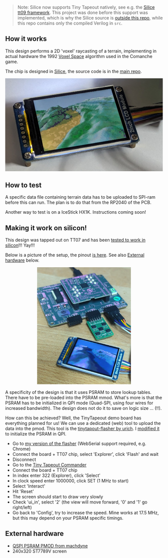 <!---

This file is used to generate your project datasheet. Please fill in the information below and delete any unused
sections.

You can also include images in this folder and reference them in the markdown. Each image must be less than
512 kb in size, and the combined size of all images must be less than 1 MB.
-->

> Note: Silice now supports Tiny Tapeout natively, see e.g. the [Silice tt09 framework](https://github.com/sylefeb/tt09-silice-template). This project was done before this support was implemented, which is why the Silice source is [outside this repo](https://github.com/sylefeb/Silice/tree/wip/projects/qspi_terrain), while this repo contains only the compiled Verilog in `src`.

## How it works

This design performs a 2D 'voxel' raycasting of a terrain, implementing in
actual hardware the 1992 [Voxel Space](https://en.wikipedia.org/wiki/Voxel_Space) algorithm used in the Comanche game.

The chip is designed in [Silice](https://github.com/sylefeb/Silice/),
the source code is in the [main repo](https://github.com/sylefeb/Silice/tree/wip/projects/qspi_terrain).

![A terrain](terrain.jpg)

## How to test

A specific data file containing terrain data has to be uploaded to SPI-ram
before this can run. The plan is to do that from the RP2040 of the PCB.

Another way to test is on a IceStick HX1K. Instructions coming soon!

## Making it work on silicon!

This design was tapped out on TT07 and has been
[tested to work in silicon](https://mastodon.online/@sylefeb/113924343576976008)!!!
Yay!!!

Below is a picture of the setup, the pinout [is here](../info.yaml).
See also [External hardware](#external-hardware) below.
<br><center><img src="setup.jpg" width="300"/></center>

A specificity of the design is that it uses PSRAM to store lookup tables. There
have to be pre-loaded into the PSRAM mmod. What's more is that the PSRAM has
to be initialized in QPI mode (Quad-SPI, using four wires for increased
bandwidth). The design does not do it to save on logic size ... (!!).

How can this be achieved? Well, the TinyTapeout demo board has everything planned
for us! We can use a dedicated (web) tool to upload the data into the pmod.
This tool is the [tinytapout-flasher by urich](https://github.com/TinyTapeout/tinytapeout-flasher). I [modified it]() to initialize the PSRAM in
QPI.

- Go to [my version of the flasher](https://sylefeb.github.io/tinytapeout-flasher/) (WebSerial support required, e.g. Chrome)
- Connect the board + TT07 chip, select 'Explorer', click 'Flash' and wait
- Disconnect
- Go to the [Tiny Tapeout Commander](https://commander.tinytapeout.com/)
- Connect the board + TT07 chip
- In index enter 322 (Explorer), click 'Select'
- In clock speed enter 1000000, click SET (1 MHz to start)
- Select 'Interact'
- Hit 'Reset'
- The screen should start to draw very slowly
- Check 'ui_in', select '2' (the view will move forward, '0' and '1' go right/left)
- Go back to 'Config', try to increase the speed. Mine works at 17.5 MHz, but this may depend on your PSRAM specific timings.

## External hardware

- [QSPI PSRAM PMOD from machdyne](https://machdyne.com/product/qqspi-psram32/)
- 240x320 ST7789V screen
